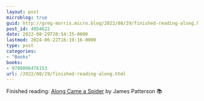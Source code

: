 ```yaml
---
layout: post
microblog: true
guid: http://greg-morris.micro.blog/2022/08/29/finished-reading-along.html
post_id: 4054622
date: 2022-08-29T20:54:25-0000
lastmod: 2024-06-22T16:19:16-0000
type: post
categories:
- "Books"
books:
- 9780006476153
url: /2022/08/29/finished-reading-along.html
---
```

Finished reading: [Along Came a Spider](https://micro.blog/books/9780006476153) by James Patterson 📚
